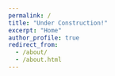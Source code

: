 ```yaml
---
permalink: /
title: "Under Construction!"
excerpt: "Home"
author_profile: true
redirect_from: 
  - /about/
  - /about.html
---
```


